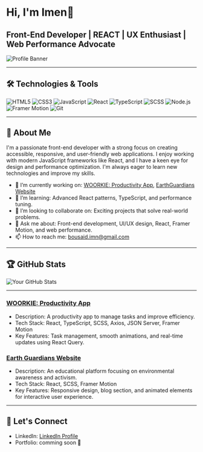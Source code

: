 # Hi, I'm Imen👋

## Front-End Developer | REACT | UX Enthusiast | Web Performance Advocate

![Profile Banner](https://github.com/bsdimen/bsdimen/banner-image.png)

---

## 🛠️ Technologies & Tools

![HTML5](https://img.shields.io/badge/-HTML5-E34F26?style=flat-square&logo=html5&logoColor=white)
![CSS3](https://img.shields.io/badge/-CSS3-1572B6?style=flat-square&logo=css3)
![JavaScript](https://img.shields.io/badge/-JavaScript-F7DF1E?style=flat-square&logo=javascript&logoColor=black)
![React](https://img.shields.io/badge/-React-61DAFB?style=flat-square&logo=react&logoColor=black)
![TypeScript](https://img.shields.io/badge/-TypeScript-007ACC?style=flat-square&logo=typescript)
![SCSS](https://img.shields.io/badge/-SCSS-CC6699?style=flat-square&logo=sass)
![Node.js](https://img.shields.io/badge/-Node.js-339933?style=flat-square&logo=node.js&logoColor=white)
![Framer Motion](https://img.shields.io/badge/-Framer--Motion-0055FF?style=flat-square&logo=framer&logoColor=white)
![Git](https://img.shields.io/badge/-Git-F05032?style=flat-square&logo=git&logoColor=white)

---

## 📝 About Me

I'm a passionate front-end developer with a strong focus on creating accessible, responsive, and user-friendly web applications. I enjoy working with modern JavaScript frameworks like React, and I have a keen eye for design and performance optimization. I'm always eager to learn new technologies and improve my skills.

- 🔭 I’m currently working on: [WOORKIE: Productivity App](https://github.com/bsdimen/Productivity-dashboard), [EarthGuardians Website](https://github.com/bsdimen/EarthGuardians)
- 🌱 I’m learning: Advanced React patterns, TypeScript, and performance tuning.
- 👯 I’m looking to collaborate on: Exciting projects that solve real-world problems.
- 💬 Ask me about: Front-end development, UI/UX design, React, Framer Motion, and web performance.
- 📫 How to reach me: [bousaid.imn@gmail.com](mailto:bousaid.imn@gmail.com])

---

## 🏆 GitHub Stats

![Your GitHub Stats](https://github-readme-stats.vercel.app/api?username=bsdimen&show_icons=true&hide=stars&count_private=true&theme=radical)

---

### [WOORKIE: Productivity App](https://github.com/yourusername/woorkie)
- Description: A productivity app to manage tasks and improve efficiency.
- Tech Stack: React, TypeScript, SCSS, Axios, JSON Server, Framer Motion
- Key Features: Task management, smooth animations, and real-time updates using React Query.

### [Earth Guardians Website](https://github.com/yourusername/earth-guardians)
- Description: An educational platform focusing on environmental awareness and activism.
- Tech Stack: React, SCSS, Framer Motion
- Key Features: Responsive design, blog section, and animated elements for interactive user experience.

---

## 🚀 Let's Connect

- LinkedIn: [LinkedIn Profile](https://www.linkedin.com/in/imen-bousaid-616944179/)
- Portfolio: comming soon 🤫
